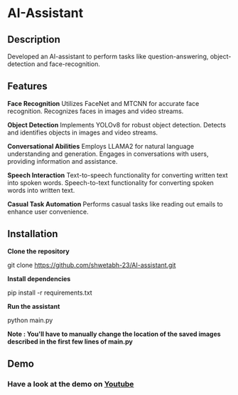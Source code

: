# AI-Assistant

## Description

Developed an AI-assistant to perform tasks like question-answering, object-detection and face-recognition.

## Features

**Face Recognition**
Utilizes FaceNet and MTCNN for accurate face recognition. Recognizes faces in images and video streams.

**Object Detection**
Implements YOLOv8 for robust object detection. Detects and identifies objects in images and video streams.

**Conversational Abilities**
Employs LLAMA2 for natural language understanding and generation. Engages in conversations with users, providing information and assistance.

**Speech Interaction**
Text-to-speech functionality for converting written text into spoken words. Speech-to-text functionality for converting spoken words into written text.

**Casual Task Automation**
Performs casual tasks like reading out emails to enhance user convenience.

## Installation

**Clone the repository**

git clone https://github.com/shwetabh-23/AI-assistant.git

**Install dependencies**

pip install -r requirements.txt

**Run the assistant**

python main.py

**Note : You'll have to manually change the location of the saved images described in the first few lines of main.py**

## Demo 

### Have a look at the demo on [Youtube](https://youtu.be/QtxIoy5guxg)
